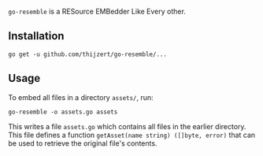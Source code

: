 `go-resemble` is a RESource EMBedder Like Every other.

Installation
------------

    go get -u github.com/thijzert/go-resemble/...

Usage
-----
To embed all files in a directory `assets/`, run:

    go-resemble -o assets.go assets

This writes a file `assets.go` which contains all files in the earlier directory. This file defines a function `getAsset(name string) ([]byte, error)` that can be used to retrieve the original file's contents.

